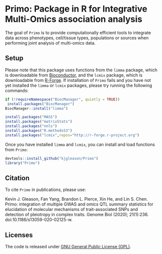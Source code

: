 # Primo: Package in R for Integrative Multi-Omics association analysis

The goal of `Primo` is to provide computationally efficient tools to integrate data across phenotypes, cell/tissue types, populations or sources when performing joint analysis of multi-omics data.

## Setup

Please note that this package uses functions from the `limma` package, which is downloadable from [Bioconductor](https://www.bioconductor.org), and the `lcmix` package, which is downloadable from [R-Forge](https://r-forge.r-project.org). If installation of `Primo` fails and you have not yet installed the `limma` or `lcmix` packages, please try running the following commands:

  ```R
  if (!requireNamespace("BiocManager", quietly = TRUE))
   install.packages("BiocManager")
  BiocManager::install("limma")
  
  install.packages("MASS")
  install.packages("matrixStats")
  install.packages("nnls")
  install.packages("R.methodsS3")
  install.packages("lcmix",repos="http://r-forge.r-project.org")
  ```

Once you have installed `limma` and `lcmix`, you can install and load functions from `Primo`:

  ```R
  devtools::install_github("kjgleason/Primo")
  library("Primo")
  ```

## Citation

To cite `Primo` in publications, please use:

Kevin J. Gleason, Fan Yang, Brandon L. Pierce, Xin He, and Lin S. Chen. Primo: integration of multiple GWAS and omics QTL summary statistics for elucidation of molecular mechanisms of trait-associated SNPs and detection of pleiotropy in complex traits. Genome Biol (2020); 21(1):236. doi:10.1186/s13059-020-02125-w.

## Licenses
The code is released under [GNU General Public License (GPL)](https://opensource.org/licenses/gpl-license).
